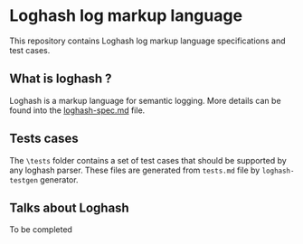# Loghash log markup language

This repository contains Loghash log markup language specifications and test cases.

## What is loghash ?

Loghash is a markup language for semantic logging. 
More details can be found into the [loghash-spec.md](loghash-spec.md) file.

## Tests cases

The `\tests` folder contains a set of test cases that should be supported by any loghash parser. 
These files are generated from `tests.md` file by `loghash-testgen` generator.

## Talks about Loghash

To be completed